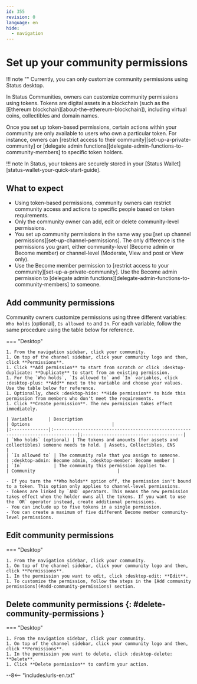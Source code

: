 ```yaml
---
id: 355
revision: 0
language: en
hide:
  - navigation
---
```


# Set up your community permissions

!!! note ""
    Currently, you can only customize community permissions using Status desktop.

In Status Communities, owners can customize community permissions using tokens. Tokens are digital assets in a blockchain (such as the [Ethereum blockchain][about-the-ethereum-blockchain]), including virtual coins, collectibles and domain names.

Once you set up token-based permissions, certain actions within your community are only available to users who own a particular token. For instance, owners can [restrict access to their community][set-up-a-private-community] or [delegate admin functions][delegate-admin-functions-to-community-members] to specific token holders.

!!! note
    In Status, your tokens are securely stored in your [Status Wallet][status-wallet-your-quick-start-guide].

## What to expect

- Using token-based permissions, community owners can restrict community access and actions to specific people based on token requirements.
- Only the community owner can add, edit or delete community-level permissions.
- You set up community permissions in the same way you [set up channel permissions][set-up-channel-permissions]. The only difference is the permissions you grant, either community-level (Become admin or Become member) or channel-level (Moderate, View and post or View only).
- Use the Become member permission to [restrict access to your community][set-up-a-private-community]. Use the Become admin permission to [delegate admin functions][delegate-admin-functions-to-community-members] to someone.

## Add community permissions

Community owners customize permissions using three different variables: `Who holds` (optional), `Is allowed to` and `In`. For each variable, follow the same procedure using the table below for reference.

=== "Desktop"

    1. From the navigation sidebar, click your community.
    1. On top of the channel sidebar, click your community logo and then, click **Permissions**.
    1. Click **Add permission** to start from scratch or click :desktop-duplicate: **Duplicate** to start from an existing permission.
    1. For the `Who holds`, `Is allowed to` and `In` variables, click :desktop-plus: **Add** next to the variable and choose your values. Use the table below for reference.
    1. Optionally, check :desktop-hide: **Hide permission** to hide this permission from members who don't meet the requirements.
    1. Click **Create permission**. The new permission takes effect immediately.
    
    | Variable      | Description                                                                    | Options                               |
    |:--------------|:-------------------------------------------------------------------------------|:--------------------------------------|
    | `Who holds` (optional) | The tokens and amounts (for assets and collectibles) someone needs to hold. | Assets, Collectibles, ENS            |
    | `Is allowed to` | The community role that you assign to someone.                                | :desktop-admin: Become admin, :desktop-member: Become member |
    | `In`            | The community this permission applies to.                                      | Community                               |
    
    - If you turn the **Who holds** option off, the permission isn't bound to a token. This option only applies to channel-level permissions.
    - Tokens are linked by `AND` operators. This means the new permission takes effect when the holder owns all the tokens. If you want to use the `OR` operator instead, create additional permissions.
    - You can include up to five tokens in a single permission.
    - You can create a maximum of five different Become member community-level permissions.

## Edit community permissions

=== "Desktop"

    1. From the navigation sidebar, click your community.
    1. On top of the channel sidebar, click your community logo and then, click **Permissions**.
    1. In the permission you want to edit, click :desktop-edit: **Edit**.
    1. To customize the permission, follow the steps in the [Add community permissions](#add-community-permissions) section.

## Delete community permissions {: #delete-community-permissions }

=== "Desktop"

    1. From the navigation sidebar, click your community.
    1. On top of the channel sidebar, click your community logo and then, click **Permissions**.
    1. In the permission you want to delete, click :desktop-delete: **Delete**.
    1. Click **Delete permission** to confirm your action.

--8<-- "includes/urls-en.txt"
